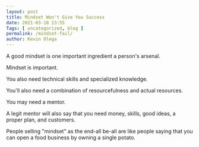 ```yaml
--- 
layout: post 
title: Mindset Won't Give You Success
date: 2021-03-18 13:55
Tags: [ uncategorized, blog ]
permalink: /mindset-fail/ 
author: Kevin Olega 
--- 
```

A good mindset is one important ingredient a person's arsenal.

Mindset is important.

You also need technical skills and specialized knowledge.

You'll also need a combination of resourcefulness and actual resources.

You may need a mentor.

A legit mentor will also say that you need money, skills, good ideas, a proper plan, and customers.

People selling "mindset" as the end-all be-all are like people saying that you can open a food business by owning a single potato.